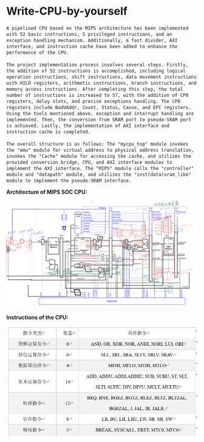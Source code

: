 # Write-CPU-by-yourself
    A pipelined CPU based on the MIPS architecture has been implemented with 52 basic instructions, 5 privileged instructions, and an exception handling mechanism. Additionally, a fast divider, AXI interface, and instruction cache have been added to enhance the performance of the CPU.

    The project implementation process involves several steps. Firstly, the addition of 52 instructions is accomplished, including logical operation instructions, shift instructions, data movement instructions with HILO registers, arithmetic instructions, branch instructions, and memory access instructions. After completing this step, the total number of instructions is increased to 57, with the addition of CP0 registers, delay slots, and precise exceptions handling. The CP0 registers include BadVAddr, Count, Status, Cause, and EPC registers. Using the tools mentioned above, exception and interrupt handling are implemented. Then, the conversion from SRAM port to pseudo-SRAM port is achieved. Lastly, the implementation of AXI interface and instruction cache is completed.

    The overall structure is as follows: The "mycpu_top" module invokes the "mmu" module for virtual address to physical address translation, invokes the "Cache" module for accessing the cache, and utilizes the provided conversion bridge, CPU, and AXI interface modules to implement the AXI interface. The "MIPS" module calls the "controller" module and "datapath" module, and utilizes the "inst(data)sram_like" module to implement the pseudo-SRAM interface.

**Architecture of MIPS SOC CPU:**
<div align=center>
<img src="https://github.com/ShiYue-HelloWorld/Write-CPU-by-yourself/blob/master/Architecture.png?raw=true"/>
</div>


**Instructions of the CPU:**
<div align=center>
<img src="https://github.com/ShiYue-HelloWorld/Write-CPU-by-yourself/blob/master/Instruction.png?raw=true"/>
</div>
